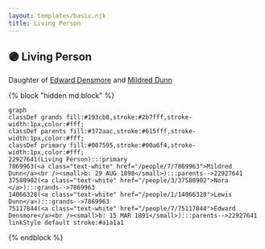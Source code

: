 ```yaml
---
layout: templates/basic.njk
title: Living Person
---
```

## 🟣 Living Person

Daughter of [Edward Densmore](/people/7/75117844) and [Mildred Dunn](/people/7/7869963)

{% block "hidden md:block" %}
```mermaid
graph
classDef grands fill:#193cb8,stroke:#2b7fff,stroke-width:1px,color:#fff;
classDef parents fill:#372aac,stroke:#615fff,stroke-width:1px,color:#fff;
classDef primary fill:#007595,stroke:#00a6f4,stroke-width:1px,color:#fff;
22927641(Living Person):::primary
7869963(<a class="text-white" href="/people/7/7869963">Mildred Dunn</a><br /><small>b: 29 AUG 1898</small>):::parents-->22927641
37580902(<a class="text-white" href="/people/3/37580902">Nora </a>):::grands-->7869963
14066328(<a class="text-white" href="/people/1/14066328">Lewis Dunn</a>):::grands-->7869963
75117844(<a class="text-white" href="/people/7/75117844">Edward Densmore</a><br /><small>b: 15 MAR 1891</small>):::parents-->22927641
linkStyle default stroke:#a1a1a1
```
{% endblock %}
